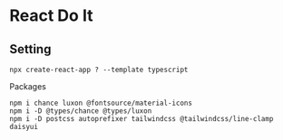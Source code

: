 # React Do It

## Setting
```
npx create-react-app ? --template typescript
```

Packages
```
npm i chance luxon @fontsource/material-icons
npm i -D @types/chance @types/luxon
npm i -D postcss autoprefixer tailwindcss @tailwindcss/line-clamp daisyui
```